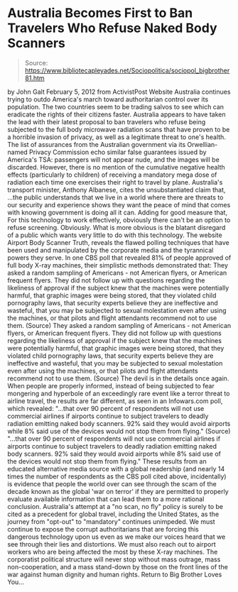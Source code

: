 # Australia Becomes First to Ban Travelers Who Refuse Naked Body Scanners

> Source: https://www.bibliotecapleyades.net/Sociopolitica/sociopol_bigbrother81.htm

by John Galt
February 5, 2012 from ActivistPost Website
Australia continues trying to outdo America's march toward authoritarian control over its population. The two countries seem to be trading salvos to see which can eradicate the rights of their citizens faster.
Australia appears to have taken the lead with their latest proposal to ban travelers who refuse being subjected to the full body microwave radiation scans that have proven to be a horrible invasion of privacy, as well as a legitimate threat to one's health. The list of assurances from the Australian government via its Orwellian-named Privacy Commission echo similar false guarantees issued by America's TSA: passengers will not appear nude, and the images will be discarded.
However, there is no mention of the cumulative negative health effects (particularly to children) of receiving a mandatory mega dose of radiation each time one exercises their right to travel by plane. Australia's transport minister, Anthony Albanese, cites the unsubstantiated claim that,
...the public understands that we live in a world where there are threats to our security and experience shows they want the peace of mind that comes with knowing government is doing all it can.
Adding for good measure that,
For this technology to work effectively, obviously there can't be an option to refuse screening.
Obviously. What is more obvious is the blatant disregard of a public which wants very little to do with this technology. The website Airport Body Scanner Truth, reveals the flawed polling techniques that have been used and manipulated by the corporate media and the tyrannical powers they serve. In one CBS poll that revealed 81% of people approved of full body X-ray machines, their simplistic methods demonstrated that:
They asked a random sampling of Americans - not American flyers, or American frequent flyers. They did not follow up with questions regarding the likeliness of approval if the subject knew that the machines were potentially harmful, that graphic images were being stored, that they violated child pornography laws, that security experts believe they are ineffective and wasteful, that you may be subjected to sexual molestation even after using the machines, or that pilots and flight attendants recommend not to use them. (Source)
They asked a random sampling of Americans - not American flyers, or American frequent flyers.
They did not follow up with questions regarding the likeliness of approval if the subject knew that the machines were potentially harmful, that graphic images were being stored, that they violated child pornography laws, that security experts believe they are ineffective and wasteful, that you may be subjected to sexual molestation even after using the machines, or that pilots and flight attendants recommend not to use them.
(Source)
The devil is in the details once again. When people are properly informed, instead of being subjected to fear mongering and hyperbole of an exceedingly rare event like a terror threat to airline travel, the results are far different, as seen in an Infowars.com poll, which revealed:
"...that over 90 percent of respondents will not use commercial airlines if airports continue to subject travelers to deadly radiation emitting naked body scanners. 92% said they would avoid airports while 8% said use of the devices would not stop them from flying." (Source)
"...that over 90 percent of respondents will not use commercial airlines if airports continue to subject travelers to deadly radiation emitting naked body scanners. 92% said they would avoid airports while 8% said use of the devices would not stop them from flying."
These results from an educated alternative media source with a global readership (and nearly 14 times the number of respondents as the CBS poll cited above, incidentally) is evidence that people the world over can see through the scam of the decade known as the global 'war on terror' if they are permitted to properly evaluate available information that can lead them to a more rational conclusion. Australia's attempt at a "no scan, no fly" policy is surely to be cited as a precedent for global travel, including the United States, as the journey from "opt-out" to "mandatory" continues unimpeded. We must continue to expose the corrupt authoritarians that are forcing this dangerous technology upon us even as we make our voices heard that we see through their lies and distortions. We must also reach out to airport workers who are being affected the most by these X-ray machines. The corporatist political structure will never stop without mass outrage, mass non-cooperation, and a mass stand-down by those on the front lines of the war against human dignity and human rights.
Return to Big Brother Loves You...
